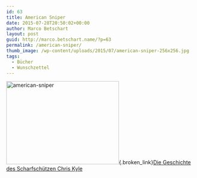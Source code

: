 ```yaml
---
id: 63
title: American Sniper
date: 2015-07-28T20:50:02+00:00
author: Marco Betschart
layout: post
guid: http://marco.betschart.name/?p=63
permalink: /american-sniper/
thumb_image: /wp-content/uploads/2015/07/american-sniper-256x256.jpg
tags:
  - Bücher
  - Wunschzettel
---
```

[<img class=" size-medium wp-image-66 alignleft" src="http://blog.marco.betschart.name/wp-content/uploads/2015/07/american-sniper-300x222.jpg" alt="american-sniper" width="300" height="222" srcset="http://dev.marco-betschart.local/wp-content/uploads/2015/07/american-sniper-300x222.jpg 300w, http://dev.marco-betschart.local/wp-content/uploads/2015/07/american-sniper-1024x758.jpg 1024w, http://dev.marco-betschart.local/wp-content/uploads/2015/07/american-sniper-192x142.jpg 192w, http://dev.marco-betschart.local/wp-content/uploads/2015/07/american-sniper.jpg 1200w" sizes="(max-width: 300px) 100vw, 300px" />](http://blog.marco.betschart.name/wp-content/uploads/2015/07/american-sniper.jpg){.broken_link}[Die Geschichte des Scharfschützen Chris Kyle](https://itunes.apple.com/ch/book/american-sniper/id949560573)